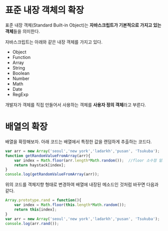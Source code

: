 # 표준 내장 객체의 확장

표준 내장 객체(Standard Built-in Object)는 **자바스크립트가 기본적으로 가지고 있는 객체**들을 의미한다.

자바스크립트는 아래와 같은 내장 객체를 가지고 있다.

- Object
- Function
- Array
- String
- Boolean
- Number
- Math
- Date
- RegExp

개발자가 객체를 직접 만들어서 사용하는 객체를 **사용자 정의 객체**라고 부른다.

# 배열의 확장

배열을 확장해보자. 아래 코드는 배열에서 특정한 값을 랜덤하게 추출하는 코드다.

```jsx
var arr = new Array('seoul','new york','ladarkh','pusan', 'Tsukuba');
function getRandomValueFromArray(arr){
    var index = Math.floor(arr.length*Math.random());  //floor 소수점 밑으로 내림
    return haystack[index]; 
}
console.log(getRandomValueFromArray(arr));
```

위의 코드를 객체지향 형태로 변경하여 배열에 내장된 메소드인 것처럼 바꾸면 다음과 같다.

```jsx
Array.prototype.rand = function(){
    var index = Math.floor(this.length*Math.random());
    return this[index];
}
var arr = new Array('seoul','new york','ladarkh','pusan', 'Tsukuba');
console.log(arr.rand());
```